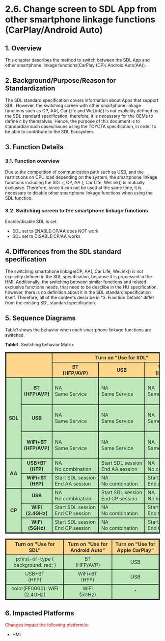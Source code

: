 # 2.6. Change screen to SDL App from other smartphone linkage functions (CarPlay/Android Auto)

## 1. Overview
This chapter describes the method to switch between the SDL App and other smartphone linkage functions(CarPlay (CP)/ Android Auto(AA)).

## 2. Background/Purpose/Reason for Standardization
The SDL standard specification covers information about Apps that support SDL.
However, the switching screen with other smartphone linkage functions such as CP, AA(, Car Life and WeLink)) is not explicitly defined by the SDL standard specification, therefore, it is necessary for the OEMs to define it by themselves.
Hence, the purpose of this document is to standardize such cases/issues using the TOYOTA specification, in order to be able to contribute to the SDL Ecosystem.

## 3. Function Details
### 3.1. Function overview
Due to the competition of communication path such as USB, and the restrictions on CPU load depending on the system, the smartphone linkage functions including the SDL (, CP, AA (, Car Life, WeLink)) is mutually exclusive.
Therefore, since it can not be used at the same time, it is necessary to disable other smartphone linkage functions when using the SDL function.

### 3.2. Switching screen to the smartphone linkage functions
Enable/disable SDL is set.

- SDL set to ENABLE:CP/AA does NOT work
- SDL set to DISABLE:CP/AA works

## 4. Differences from the SDL standard specification
The switching smartphone linkage(CP, AA(, Car Life, WeLink)) is not explicitly defined in the SDL specification, because it is processed in the HMI.
Additionally, the switching between similar functions and related exclusive functions needs, that need to be desclibe in the HU specification, however, there is no definition about it in the SDL standard specification itself.
Therefore, all of the contents describe in "3. Function Details" differ from the existing SDL standard specification.

## 5. Sequence Diagrams
Table1 shows the behavior when each smartphone linkage functions are switched.

**Table1.** Switching behavior Matrix
<style type="text/css">

table, td, th {
border: 2px #2b2b2b solid;
color: #2b2b2b;
}

table {
background-color: #bde9ba;
}

th {
background-color: #ffd78c;
}

</style>


<table bgcolor="#cccccc">
  <tr>
    <th rowspan="2" colspan="2"></th>
    <th align="center" colspan="3"> Turn on "Use for SDL" </th>
    <th align="center" colspan="2"> Turn on "Use for Android Auto" </th>
    <th align="center" colspan="3"> Turn on "Use for Apple CarPlay" </th>
  </tr>
  <tr>
    <th align="center"> BT<br>(HFP/AVP) </th>
    <th align="center"> USB </th>
    <th align="center"> WiFi+BT<br>(HFP/AVP) </th>
    <th align="center"> USB+BT<br>(HFP) </th>
    <th align="center"> WiFi+BT<br>(HFP) </th>
    <th align="center"> USB </th>
    <th align="center"> WiFi<br>(2.4GHz) </th>
    <th align="center"> WiFi<br>(5GHz) </th>
  </tr>
  <tr>
    <td align="center" rowspan="3"><b> SDL </b></td>
    <td align="center"><b> BT<br>(HFP/AVP) </b></td>
    <td align="left"> NA<br>Same Service </td>
    <td align="left"> NA<br>Same Service </td>
    <td align="left"> NA<br>Same Service </td>
    <td align="left"> NA<br>No&nbsp;combination </td>
    <td align="left"> Start AA session<br>End SDL session </td>
    <td align="left"> NA<br>No&nbsp;combination </td>
    <td align="left"> Start CP session<br>End SDL session </td>
    <td align="left"> Start CP session<br>End SDL session </td>
  </tr>
  <tr>
    <td align="center"><b> USB </b></td>
    <td align="left"> NA<br>Same Service </td>
    <td align="left"> NA<br>Same Service </td>
    <td align="left"> NA<br>Same Service </td>
    <td align="left"> Start AA session<br>End SDL session </td>
    <td align="left"> NA<br>No&nbsp;combination </td>
    <td align="left"> Start CP session<br>End SDL session </td>
    <td align="left"> NA<br>No&nbsp;combination </td>
    <td align="left"> NA<br>No&nbsp;combination </td>
  </tr>
  <tr>
    <td align="center"><b> WiFi+BT<br>(HFP/AVP) </b></td>
    <td align="left"> NA<br>Same Service </td>
    <td align="left"> NA<br>Same Service </td>
    <td align="left"> NA<br>Same Service </td>
    <td align="left"> NA<br>No combination </td>
    <td align="left"> Start AA session<br>End SDL session </td>
    <td align="left"> NA<br>No combination </td>
    <td align="left"> Start CP session<br>End SDL session </td>
    <td align="left"> Start CP session<br>End SDL session </td>
  </tr>
  <tr>
    <td align="center" rowspan="2"><b> AA </b></td>
    <td align="center"><b> USB+BT<br>(HFP) </b></td>
    <td align="left"> NA<br>No combination </td>
    <td align="left"> Start SDL session<br>End AA session </td>
    <td align="left"> NA<br>No combination </td>
    <td align="left"> NA<br>Same Service </td>
    <td align="left"> NA<br>Same Service </td>
    <td align="left"> NA<br>No combination </td>
    <td align="left"> NA<br>No combination </td>
    <td align="left"> NA<br>No combination </td>
  </tr>
  <tr>
    <td align="center"><b> WiFi+BT<br>(HFP) </b></td>
    <td align="left"> Start SDL session<br>End AA session </td>
    <td align="left"> NA<br>No combination </td>
    <td align="left"> Start SDL session<br>End AA session </td>
    <td align="left"> NA<br>Same Service </td>
    <td align="left"> NA<br>Same Service </td>
    <td align="left"> NA<br>No combination </td>
    <td align="left"> NA<br>No combination </td>
    <td align="left"> NA<br>No combination </td>
  </tr>
  <tr>
    <td align="center" rowspan="3"><b> CP </b></td>
    <td align="center"><b> USB </b></td>
    <td align="left"> NA<br>No combination </td>
    <td align="left"> Start&nbsp;SDL&nbsp;session<br>End CP session </td>
    <td align="left"> NA<br>No combination </td>
    <td align="left"> NA<br>No combination </td>
    <td align="left"> NA<br>No combination </td>
    <td align="left"> NA<br>Same Service </td>
    <td align="left"> NA<br>Same Service </td>
    <td align="left"> NA<br>Same Service </td>
  </tr>
  <tr>
    <td align="center"><b> WiFi<br>(2.4GHz) </b></td>
    <td align="left"> Start&nbsp;SDL&nbsp;session<br>End CP session </td>
    <td align="left"> NA<br>No combination </td>
    <td align="left"> Start&nbsp;SDL&nbsp;session<br>End CP session </td>
    <td align="left"> NA<br>No combination </td>
    <td align="left"> NA<br>No combination </td>
    <td align="left"> NA<br>Same Service </td>
    <td align="left"> NA<br>Same Service </td>
    <td align="left"> NA<br>Same Service </td>
  </tr>
  <tr>
    <td align="center"><b> WiFi<br>(5GHz) </b></td>
    <td align="left"> Start SDL session<br>End CP session </td>
    <td align="left"> NA<br>No combination </td>
    <td align="left"> Start SDL session<br>End CP session </td>
    <td align="left"> NA<br>No combination </td>
    <td align="left"> NA<br>No combination </td>
    <td align="left"> NA<br>Same Service </td>
    <td align="left"> NA<br>Same Service </td>
    <td align="left"> NA<br>Same Service </td>
  </tr>
</table>


<style type="text/css">

table, td, th {
border: 2px #2b2b2b solid;
color: #2b2b2b;
}

table {
background-color: #bde9ba;
}

th {
background-color: #ffd78c;
}

</style>


| Turn on "Use for SDL" | Turn on "Use for Android Auto" | Turn on "Use for Apple CarPlay" |
|:---:|:---:|:---:|
|p:first-of-type { background: red; }| BT<br>(HFP/AVP)</td> | USB | WiFi+BT<br>(HFP/AVP) |
| USB+BT<br>(HFP) | WiFi+BT<br>(HFP) | USB |
|color(FF0000): WiFi<br>(2.4GHz) | WiFi<br>(5GHz) |^|





## 6. Impacted Platforms
<font color=red>Changes impact the following platform/s:</font>
- HMI
